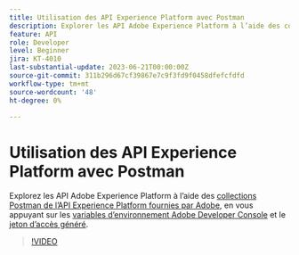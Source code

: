 ```yaml
---
title: Utilisation des API Experience Platform avec Postman
description: Explorer les API Adobe Experience Platform à l’aide des collections Postman fournies par Adobe
feature: API
role: Developer
level: Beginner
jira: KT-4010
last-substantial-update: 2023-06-21T00:00:00Z
source-git-commit: 311b296d67cf39867e7c9f3fd9f0458dfefcfdfd
workflow-type: tm+mt
source-wordcount: '48'
ht-degree: 0%

---
```



# Utilisation des API Experience Platform avec Postman

Explorez les API Adobe Experience Platform à l’aide des [collections Postman de l’API Experience Platform fournies par Adobe](https://github.com/adobe/experience-platform-postman-samples/tree/master/apis/experience-platform), en vous appuyant sur les [variables d’environnement Adobe Developer Console](platform-api-authentication.md) et le [jeton d’accès généré](generate-an-access-token.md).

>[!VIDEO](https://video.tv.adobe.com/v/29704/?learn=on&enablevpops)
